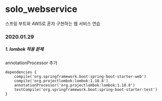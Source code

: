 # solo_webservice
스프링 부트와 AWS로 혼자 구현하는 웹 서비스 연습

### 2020.01.29
##### 1. lombok 적용 문제
annotationProcessor 추가
````
dependencies {
    compile('org.springframework.boot:spring-boot-starter-web')
    compile('org.projectlombok:lombok:1.18.8')
    annotationProcessor('org.projectlombok:lombok:1.18.8')
    testCompile('org.springframework.boot:spring-boot-starter-test')
}
````
